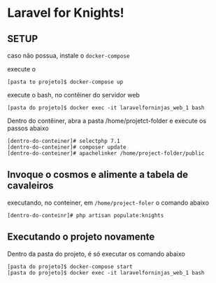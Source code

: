 # Laravel for Knights!

## SETUP 

caso não possua, instale o `docker-compose`

execute o

```shel-session
[pasta to projeto]$ docker-compose up
```

execute o bash, no contêiner do servidor web

```shell-session
[pasta do projeto]$ docker exec -it laravelforninjas_web_1 bash
```

Dentro do contêiner, abra a pasta /home/projetct-folder e execute os passos abaixo

```shell-session
[dentro-do-conteiner]# selectphp 7.1
[dentro-do-conteiner]# composer update
[dentro-do-conteiner]# apachelinker /home/project-folder/public
```

## Invoque o cosmos e alimente a tabela de cavaleiros

executando, no conteiner, em `/home/project-foler` o comando abaixo

```shell-session
[dentro-do-conteinr]# php artisan populate:knights
```

## Executando o projeto novamente

Dentro da pasta do projeto, é só executar os comando abaixo

```shell-session
[pasta do projeto]$ docker-compose start
[pasta do projeto]$ docker exec -it laravelforninjas_web_1 bash
```
